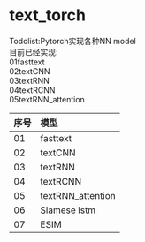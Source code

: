 # text_torch
Todolist:Pytorch实现各种NN model  
目前已经实现:  
01fasttext  
02textCNN  
03textRNN  
04textRCNN  
05textRNN_attention  

| 序号 | 模型 |  
| :-----| :---- |  
| 01 | fasttext |
| 02 | textCNN |
| 03 | textRNN |
| 04 | textRCNN |
| 05 | textRNN_attention |
| 06 | Siamese lstm |
| 07 | ESIM |
